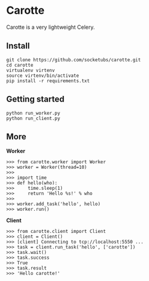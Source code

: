 Carotte
=======

Carotte is a very lightweight Celery.

Install
-------

    git clone https://github.com/socketubs/carotte.git
    cd carotte
    virtualenv virtenv
    source virtenv/bin/activate
    pip install -r requirements.txt


Getting started
---------------

    python run_worker.py
    python run_client.py


More
----

**Worker**

    >>> from carotte.worker import Worker
    >>> worker = Worker(thread=10)
    >>>
    >>> import time
    >>> def hello(who):
    >>>     time.sleep(1)
    >>>     return 'Hello %s!' % who
    >>>
    >>> worker.add_task('hello', hello)
    >>> worker.run()

**Client**

    >>> from carotte.client import Client
    >>> client = Client()
    >>> [client] Connecting to tcp://localhost:5550 ...
    >>> task = client.run_task('hello', ['carotte'])
    >>> task.wait()
    >>> task.success
    >>> True
    >>> task.result
    >>> 'Hello carotte!'
